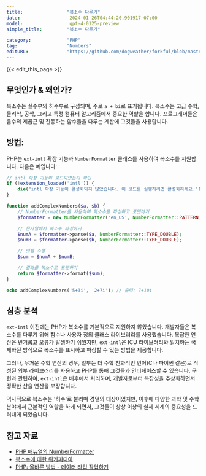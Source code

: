 ```yaml
---
title:                "복소수 다루기"
date:                  2024-01-26T04:44:20.901917-07:00
model:                 gpt-4-0125-preview
simple_title:         "복소수 다루기"

category:             "PHP"
tag:                  "Numbers"
editURL:              "https://github.com/dogweather/forkful/blob/master/content/ko/php/working-with-complex-numbers.md"
---
```


{{< edit_this_page >}}

## 무엇인가 & 왜인가?
복소수는 실수부와 허수부로 구성되며, 주로 `a + bi`로 표기됩니다. 복소수는 고급 수학, 물리학, 공학, 그리고 특정 컴퓨터 알고리즘에서 중요한 역할을 합니다. 프로그래머들은 음수의 제곱근 및 진동하는 함수들을 다루는 계산에 그것들을 사용합니다.

## 방법:
PHP는 `ext-intl` 확장 기능과 `NumberFormatter` 클래스를 사용하여 복소수를 지원합니다. 다음은 예입니다:

```php
// intl 확장 기능이 로드되었는지 확인
if (!extension_loaded('intl')) {
    die("intl 확장 기능이 활성화되지 않았습니다. 이 코드를 실행하려면 활성화하세요.");
}

function addComplexNumbers($a, $b) {
    // NumberFormatter를 사용하여 복소수를 파싱하고 포맷하기
    $formatter = new NumberFormatter('en_US', NumberFormatter::PATTERN_RULEBASED, 'i = -1;');

    // 문자열에서 복소수 파싱하기
    $numA = $formatter->parse($a, NumberFormatter::TYPE_DOUBLE);
    $numB = $formatter->parse($b, NumberFormatter::TYPE_DOUBLE);

    // 덧셈 수행
    $sum = $numA + $numB;

    // 결과를 복소수로 포맷하기
    return $formatter->format($sum);
}

echo addComplexNumbers('5+3i', '2+7i'); // 출력: 7+10i
```

## 심층 분석
`ext-intl` 이전에는 PHP가 복소수를 기본적으로 지원하지 않았습니다. 개발자들은 복소수를 다루기 위해 함수나 사용자 정의 클래스 라이브러리를 사용했습니다. 복잡한 연산은 번거롭고 오류가 발생하기 쉬웠지만, `ext-intl`은 ICU 라이브러리와 일치하는 국제화된 방식으로 복소수를 표시하고 파싱할 수 있는 방법을 제공합니다.

그러나, 무거운 수학 연산의 경우, 일부는 더 수학 친화적인 언어(C나 파이썬 같은)로 작성된 외부 라이브러리를 사용하고 PHP를 통해 그것들과 인터페이스할 수 있습니다. 구현과 관련하여, `ext-intl`은 배후에서 처리하며, 개발자로부터 복잡성을 추상화하면서 정확한 산술 연산을 보장합니다.

역사적으로 복소수는 '허수'로 불리며 경멸의 대상이었지만, 이후에 다양한 과학 및 수학 분야에서 근본적인 역할을 하게 되면서, 그것들이 상상 이상의 실제 세계의 중요성을 드러내게 되었습니다.

## 참고 자료
- [PHP 매뉴얼의 NumberFormatter](https://www.php.net/manual/en/class.numberformatter.php)
- [복소수에 대한 위키피디아](https://en.wikipedia.org/wiki/Complex_number)
- [PHP: 올바른 방법 - 데이터 타입 작업하기](https://phptherightway.com/#data_types)
